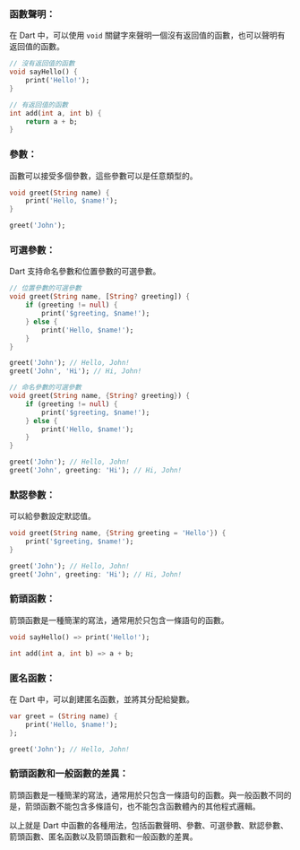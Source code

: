 ### 函數聲明：

在 Dart 中，可以使用 `void` 關鍵字來聲明一個沒有返回值的函數，也可以聲明有返回值的函數。

```dart
// 沒有返回值的函數
void sayHello() {
    print('Hello!');
}

// 有返回值的函數
int add(int a, int b) {
    return a + b;
}
```

### 參數：

函數可以接受多個參數，這些參數可以是任意類型的。

```dart
void greet(String name) {
    print('Hello, $name!');
}

greet('John');
```

### 可選參數：

Dart 支持命名參數和位置參數的可選參數。

```dart
// 位置參數的可選參數
void greet(String name, [String? greeting]) {
    if (greeting != null) {
        print('$greeting, $name!');
    } else {
        print('Hello, $name!');
    }
}

greet('John'); // Hello, John!
greet('John', 'Hi'); // Hi, John!

// 命名參數的可選參數
void greet(String name, {String? greeting}) {
    if (greeting != null) {
        print('$greeting, $name!');
    } else {
        print('Hello, $name!');
    }
}

greet('John'); // Hello, John!
greet('John', greeting: 'Hi'); // Hi, John!
```

### 默認參數：

可以給參數設定默認值。

```dart
void greet(String name, {String greeting = 'Hello'}) {
    print('$greeting, $name!');
}

greet('John'); // Hello, John!
greet('John', greeting: 'Hi'); // Hi, John!
```

### 箭頭函數：

箭頭函數是一種簡潔的寫法，通常用於只包含一條語句的函數。

```dart
void sayHello() => print('Hello!');

int add(int a, int b) => a + b;
```


### 匿名函數：

在 Dart 中，可以創建匿名函數，並將其分配給變數。

```dart
var greet = (String name) {
    print('Hello, $name!');
};

greet('John'); // Hello, John!
```

### 箭頭函數和一般函數的差異：

箭頭函數是一種簡潔的寫法，通常用於只包含一條語句的函數。與一般函數不同的是，箭頭函數不能包含多條語句，也不能包含函數體內的其他程式邏輯。

以上就是 Dart 中函數的各種用法，包括函數聲明、參數、可選參數、默認參數、箭頭函數、匿名函數以及箭頭函數和一般函數的差異。